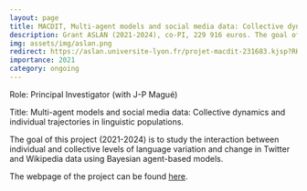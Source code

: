 ```yaml
---
layout: page
title: MACDIT, Multi-agent models and social media data: Collective dynamics and individual trajectories in linguistic populations.
description: Grant ASLAN (2021-2024), co-PI, 229 916 euros. The goal of this project is to study the interaction between individual and collective levels of language variation and change in Twitter and Wikipedia data using Bayesian agent-based models.
img: assets/img/aslan.png
redirect: https://aslan.universite-lyon.fr/projet-macdit-231683.kjsp?RH=1525438355903
importance: 2021
category: ongoing
---
```


Role: Principal Investigator (with J-P Magué)

Title: Multi-agent models and social media data: Collective dynamics and individual trajectories in linguistic populations.

The goal of this project (2021-2024) is to study the interaction between individual and collective levels of language variation and change in Twitter and Wikipedia data using Bayesian agent-based models.

The webpage of the project can be found [here](https://aslan.universite-lyon.fr/projet-macdit-231683.kjsp?RH=1525438355903).
